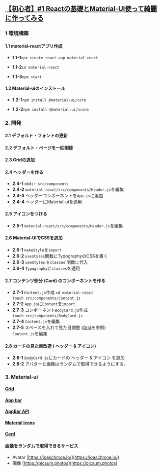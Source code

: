 ## [【初心者】#1 Reactの基礎とMaterial-UI使って綺麗に作ってみる](https://qiita.com/Bashi50/items/8964cc55c596e51fcbbe)

### 1 環境構築

#### 1.1 material-reactアプリ作成

- **1.1-1**`npx create-react-app material-react`

- **1.1-2**`cd material-react`

- **1.1-3**`npm start`

#### 1.2 Material-uiのインストール

- **1.2-1**`npm install @material-ui/core`

- **1.2-2**`npm install @material-ui/icons` 

### 2. 開発

#### 2.1 デフォルト・フォントの更新

#### 2.2 デフォルト・ページを一回削除

#### 2.3 Gridの追加

#### 2.4 ヘッダーを作る
- **2.4-1** `mkdir src/components`
- **2.4-2** `material-react/src/components/Header.js`を編集
- **2.4-3** ヘッダーコンポーネントを`App.js`に追加
- **2.4-4** ヘッダーにMaterial-uiを適用

#### 2.5 アイコンをつける
- **2.5-1** `material-react/src/components/Header.js`を編集

#### 2.6 Material-UIでCSSを追加
- **2.6-1** `makeStyle`を`import`
- **2.6-2** `useStyles`関数にTypographyのCSSを書く
- **2.6-3** `useStyles` `をclasses` 関数に代入
- **2.6-4** `Typography`に`classes`を適用

#### 2.7 コンテンツ部分 (Card) のコンポーネントを作る
- **2.7-1** `Content.js`作成
`cd material-react`<br>
`touch src/components/Content.js`
- **2.7-2** `App.js`に`Content`を`import`
- **2.7-3** コンポーネント`BodyCard.js`作成 <br>
`touch src/components/BodyCard.js`
- **2.7-4** `Content.js`を編集
- **2.7-5** スペースを入れて見た目調整 ([Grid](https://material-ui.com/components/grid/#grid)を参照) <br>
`Content.js`を編集

#### 2.8 カードの見た目改造 ( ヘッダー & アイコン)
- **2.8-1** `BodyCard.js`にカードの ヘッダー & アイコン を追加
- **2.8-2** アバターと画像はランダムで取得できるようにする。

### 3. Material-ui

#### [Grid](https://material-ui.com/components/grid/#grid)  

#### [App bar](https://mui.com/material-ui/react-app-bar/)

#### [AppBar API](https://mui.com/material-ui/api/app-bar/)

#### [Material Icons](https://mui.com/material-ui/material-icons/)

#### [Card](https://mui.com/material-ui/react-card/)

#### 画像をランダムで取得できるサービス
- Avatar [https://joeschmoe.io/](https://joeschmoe.io/)
- 画像 [https://picsum.photos](https://picsum.photos)